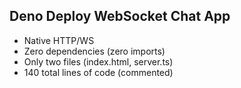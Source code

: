 ## Deno Deploy WebSocket Chat App

 * Native HTTP/WS
 * Zero dependencies (zero imports)
 * Only two files (index.html, server.ts)
 * 140 total lines of code (commented)